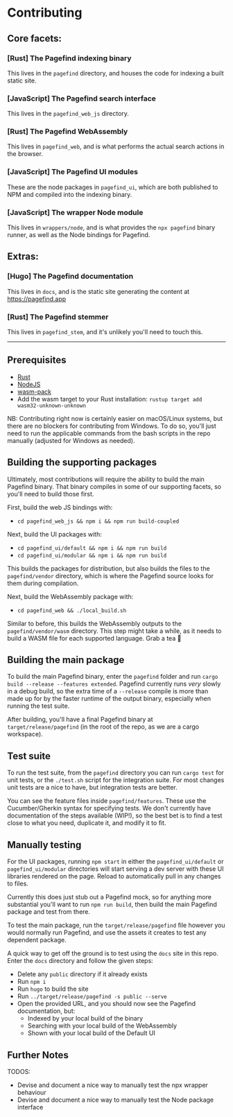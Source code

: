 # Contributing

## Core facets:

### [Rust] The Pagefind indexing binary
This lives in the `pagefind` directory, and houses the code for indexing a built static site.

### [JavaScript] The Pagefind search interface
This lives in the `pagefind_web_js` directory.

### [Rust] The Pagefind WebAssembly 
This lives in `pagefind_web`, and is what performs the actual search actions in the browser.

### [JavaScript] The Pagefind UI modules
These are the node packages in `pagefind_ui`, which are both published to NPM and compiled into the indexing binary.

### [JavaScript] The wrapper Node module
This lives in `wrappers/node`, and is what provides the `npx pagefind` binary runner, as well as the Node bindings for Pagefind.

## Extras:

### [Hugo] The Pagefind documentation
This lives in `docs`, and is the static site generating the content at https://pagefind.app

### [Rust] The Pagefind stemmer
This lives in `pagefind_stem`, and it's unlikely you'll need to touch this.

***

## Prerequisites

- [Rust](https://www.rust-lang.org/tools/install)
- [NodeJS](https://nodejs.org/en/download)
- [wasm-pack](https://rustwasm.github.io/wasm-pack/installer/)
- Add the wasm target to your Rust installation: `rustup target add wasm32-unknown-unknown`

NB: Contributing right now is certainly easier on macOS/Linux systems, but there are no blockers for contributing from Windows.
To do so, you'll just need to run the applicable commands from the bash scripts in the repo manually (adjusted for Windows as needed).

## Building the supporting packages

Ultimately, most contributions will require the ability to build the main Pagefind binary.
That binary compiles in some of our supporting facets, so you'll need to build those first.

First, build the web JS bindings with:
- `cd pagefind_web_js && npm i && npm run build-coupled`

Next, build the UI packages with:
- `cd pagefind_ui/default && npm i && npm run build`
- `cd pagefind_ui/modular && npm i && npm run build`

This builds the packages for distribution, but also builds the files to the `pagefind/vendor` directory,
which is where the Pagefind source looks for them during compilation.

Next, build the WebAssembly package with:
- `cd pagefind_web && ./local_build.sh`

Similar to before, this builds the WebAssembly outputs to the `pagefind/vendor/wasm` directory.
This step might take a while, as it needs to build a WASM file for each supported language. Grab a tea 🙂

## Building the main package

To build the main Pagefind binary, enter the `pagefind` folder and run `cargo build --release --features extended`. 
Pagefind currently runs _very_ slowly in a debug build, so the extra time of a `--release` compile is more than made up
for by the faster runtime of the output binary, especially when running the test suite.

After building, you'll have a final Pagefind binary at `target/release/pagefind` (in the root of the repo, as we are a cargo workspace).

## Test suite

To run the test suite, from the `pagefind` directory you can run `cargo test` for unit tests, 
or the `./test.sh` script for the integration suite. For most changes unit tests are a nice to have, but integration tests are better. 

You can see the feature files inside `pagefind/features`. These use the Cucumber/Gherkin syntax for specifying tests.
We don't currently have documentation of the steps available (WIP!), so the best bet is to find a test close to what you need,
duplicate it, and modify it to fit.

## Manually testing

For the UI packages, running `npm start` in either the `pagefind_ui/default` or `pagefind_ui/modular` directories will 
start serving a dev server with these UI libraries rendered on the page. Reload to automatically pull in any changes to files.

Currently this does just stub out a Pagefind mock, so for anything more substantial you'll want to run `npm run build`, then build
the main Pagefind package and test from there.

To test the main package, run the `target/release/pagefind` file however you would normally run Pagefind, and use the assets it creates
to test any dependent package. 

A quick way to get off the ground is to test using the `docs` site in this repo. Enter the `docs` directory and follow the given steps:

- Delete any `public` directory if it already exists
- Run `npm i`
- Run `hugo` to build the site
- Run `../target/release/pagefind -s public --serve`
- Open the provided URL, and you should now see the Pagefind documentation, but:
  - Indexed by your local build of the binary
  - Searching with your local build of the WebAssembly
  - Shown with your local build of the Default UI

## Further Notes

TODOS:
- Devise and document a nice way to manually test the npx wrapper behaviour
- Devise and document a nice way to manually test the Node package interface 
